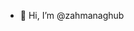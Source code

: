 - 👋 Hi, I’m @zahmanaghub


<!---
zahmanaghub/zahmanaghub is a ✨ special ✨ repository because its `README.md` (this file) appears on your GitHub profile.
You can click the Preview link to take a look at your changes.
--->
